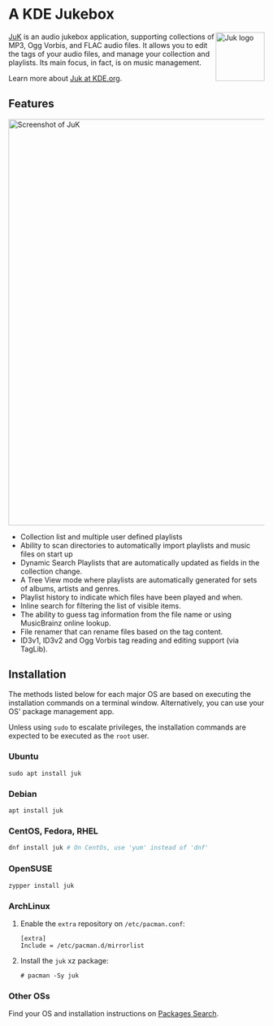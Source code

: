 # A KDE Jukebox

<img src="https://invent.kde.org/kde/juk/raw/master/128-apps-juk.png" align="right"
     title="Juk logo" width="96" height="96">

[JuK](https://juk.kde.org) is an audio jukebox application, supporting collections of MP3, Ogg Vorbis,
and FLAC audio files. It allows you to edit the tags of your audio files, and
manage your collection and playlists. Its main focus, in fact, is on music
management.

Learn more about [Juk at KDE.org](https://www.kde.org/applications/multimedia/juk/).

## Features

<img src="https://juk.kde.org/img/screenshots/juk-3.10.1-tag.png" align="center"
     title="Screenshot of JuK" width="800">

- Collection list and multiple user defined playlists
- Ability to scan directories to automatically import playlists and music files
  on start up
- Dynamic Search Playlists that are automatically updated as fields in the
  collection change.
- A Tree View mode where playlists are automatically generated for sets of
  albums, artists and genres.
- Playlist history to indicate which files have been played and when.
- Inline search for filtering the list of visible items.
- The ability to guess tag information from the file name or using MusicBrainz
  online lookup.
- File renamer that can rename files based on the tag content.
- ID3v1, ID3v2 and Ogg Vorbis tag reading and editing support (via TagLib).

## Installation

The methods listed below for each major OS are based on executing the
installation commands on a terminal window. Alternatively, you can use
your OS' package management app.

Unless using `sudo` to escalate privileges, the installation commands are
expected to be executed as the `root` user.

### Ubuntu

```
sudo apt install juk
```

### Debian

```
apt install juk
```

### CentOS, Fedora, RHEL

```sh
dnf install juk # On CentOs, use 'yum' instead of 'dnf'
```

### OpenSUSE
```
zypper install juk
```

### ArchLinux

1. Enable the `extra` repository on `/etc/pacman.conf`:
    ```
    [extra]
    Include = /etc/pacman.d/mirrorlist
    ```
1. Install the `juk` xz package:
    ```
    # pacman -Sy juk
    ```

### Other OSs

Find your OS and installation instructions on
[Packages Search](https://pkgs.org/download/juk).
